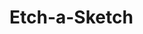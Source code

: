 # Etch-a-Sketch

<!-- Index.html - has main container that is grid with 2 columns and inside the container there are 2 more containers
left container(squareOptions) is with functions for right container(squareContainer). Left container has input color
2 buttons(reset and random color) and input range.
Right container has only one div which is container for other divs that are appended with javascript. -->

<!-- App.css - for font family I used 'Comic neue', everything is set to border-box, background color is black while
buttons, inputs, grid and grid text is white. I separated main container content into 2 columns. For left container
I used display flex and flex direction column to set content in vertical and I got content where I wanted with tweaking
margin and padding. For input color I used webkit to remove background color and appearance and make the input circle
like. For buttons I used margin inline to center them and padding for size and added hover effects on both with both of
them being different.
For right container I added h1 as title for square container and for square container I used display grid.-->

<!-- App.js - with input range you can choose how many squares you want for square container to have on range from 1 x 1
to 60 x 60, and also input range text updates with input range value. Input color lets you pick color you want squares to
be when you hover over them. Random color button makes random colors for each square when you hover over them, and reset
button resets both containers to default.
Square container grid is made with for loop that creates elements(div) and appends created divs in square container. -->
